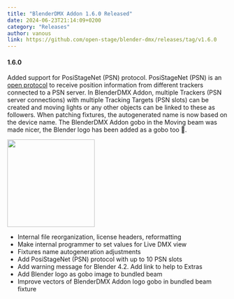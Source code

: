 ```yaml
---
title: "BlenderDMX Addon 1.6.0 Released"
date: 2024-06-23T21:14:09+0200
category: "Releases"
author: vanous
link: https://github.com/open-stage/blender-dmx/releases/tag/v1.6.0
---
```


#### 1.6.0

Added support for PosiStageNet (PSN) protocol. PosiStageNet (PSN) is an [open
protocol](https://posistage.net/) to receive position information from
different trackers connected to a PSN server. In BlenderDMX Addon, multiple Trackers
(PSN server connections) with multiple Tracking Targets  (PSN slots) can be
created and moving lights or any other objects can be linked to these as
followers. When patching fixtures, the autogenerated name is now based on the
device name. The BlenderDMX Addon gobo in the Moving beam was made nicer, the Blender
logo has been added as a gobo too 🙂.

<img src="/assets/img/PSN_Black.svg" width="200px">

* Internal file reorganization, license headers, reformatting
* Make internal programmer to set values for Live DMX view
* Fixtures name autogeneration adjustments
* Add PosiStageNet (PSN) protocol with up to 10 PSN slots
* Add warning message for Blender 4.2. Add link to help to Extras
* Add Blender logo as gobo image to bundled beam
* Improve vectors of BlenderDMX Addon logo gobo in bundled beam fixture
